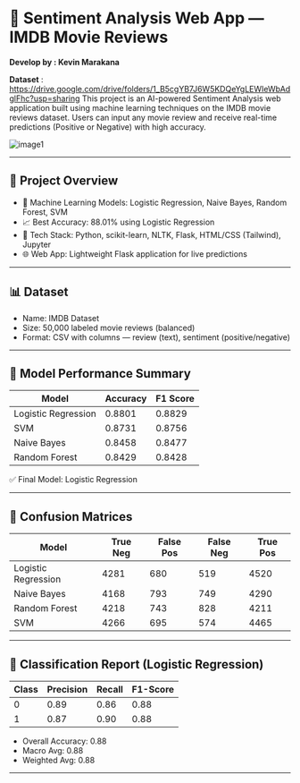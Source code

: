 # 🤖 Sentiment Analysis Web App — IMDB Movie Reviews

**Develop by : Kevin Marakana**

**Dataset** : https://drive.google.com/drive/folders/1_B5cgYB7J6W5KDQeYgLEWIeWbAdglFhc?usp=sharing
This project is an AI-powered Sentiment Analysis web application built using machine learning techniques on the IMDB movie reviews dataset. Users can input any movie review and receive real-time predictions (Positive or Negative) with high accuracy.

![image1](https://github.com/user-attachments/assets/aaa05ce7-9c6b-4de9-b340-44fbac2ea3da)

---

## 📌 Project Overview

- 🧠 Machine Learning Models: Logistic Regression, Naive Bayes, Random Forest, SVM
- 📈 Best Accuracy: 88.01% using Logistic Regression
- 🧰 Tech Stack: Python, scikit-learn, NLTK, Flask, HTML/CSS (Tailwind), Jupyter
- 🌐 Web App: Lightweight Flask application for live predictions

---

## 📊 Dataset

- Name: IMDB Dataset
- Size: 50,000 labeled movie reviews (balanced)
- Format: CSV with columns — review (text), sentiment (positive/negative)

---

## 🧠 Model Performance Summary

| Model                | Accuracy | F1 Score |
|---------------------|----------|----------|
| Logistic Regression | 0.8801   | 0.8829   |
| SVM                 | 0.8731   | 0.8756   |
| Naive Bayes         | 0.8458   | 0.8477   |
| Random Forest       | 0.8429   | 0.8428   |

✅ Final Model: Logistic Regression

---

## 🧮 Confusion Matrices

| Model                | True Neg | False Pos | False Neg | True Pos |
|---------------------|----------|-----------|-----------|----------|
| Logistic Regression | 4281     | 680       | 519       | 4520     |
| Naive Bayes         | 4168     | 793       | 749       | 4290     |
| Random Forest       | 4218     | 743       | 828       | 4211     |
| SVM                 | 4266     | 695       | 574       | 4465     |

---

## 🧪 Classification Report (Logistic Regression)

| Class | Precision | Recall | F1-Score |
|-------|-----------|--------|----------|
| 0     | 0.89      | 0.86   | 0.88     |
| 1     | 0.87      | 0.90   | 0.88     |

- Overall Accuracy: 0.88
- Macro Avg: 0.88
- Weighted Avg: 0.88

---


